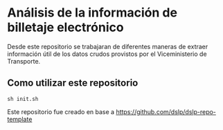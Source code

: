 # Análisis de la información de billetaje electrónico

Desde este repositorio se trabajaran de diferentes maneras de extraer información útil de los datos crudos provistos por el Viceministerio de Transporte.




## Como utilizar este repositorio


```
sh init.sh
```



Este repositorio fue creado en base a https://github.com/dslp/dslp-repo-template
